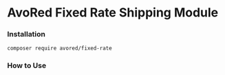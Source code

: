# AvoRed Fixed Rate Shipping Module

### Installation

    composer require avored/fixed-rate 
    

### How to Use